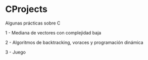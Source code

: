 CProjects
=========

Algunas prácticas sobre C

1 - Mediana de vectores con complejidad baja

2 - Algoritmos de backtracking, voraces y programación dinámica

3 - Juego
